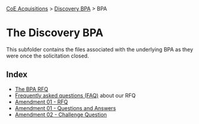 [CoE Acquisitions](https://github.com/GSA/coe-acquisitions) > [Discovery BPA](https://github.com/GSA/coe-discovery-bpa/) > BPA

# The Discovery BPA

This subfolder contains the files associated with the underlying BPA as they were once the solicitation closed.

## Index

- [The BPA RFQ](RFQ.pdf)
- [Frequently asked questions (FAQ)](FAQ.md) about our RFQ
- [Amendment 01 - RFQ](https://github.com/GSA/coe-discovery-bpa/blob/master/BPA/Amendment%2001%20-%20RFQ.pdf) 
- [Amendment 01 - Questions and Answers](https://github.com/GSA/coe-discovery-bpa/blob/master/BPA/Amendment%2001%20Questions%20and%20Answers.xlsx)
- [Amendment 02 - Challenge Question](https://github.com/GSA/coe-discovery-bpa/blob/master/BPA/Amendment%2002%20-%20Challenge%20Question.pdf)
